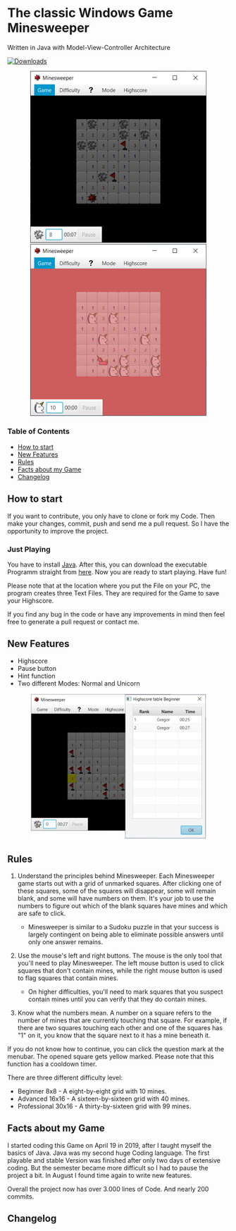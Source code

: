 # The classic Windows Game Minesweeper 
Written in Java with Model-View-Controller Architecture

[![Downloads](https://img.shields.io/github/downloads/fatadmiraltot/minesweeper-java/total)](#)

<p align="middle">
    <img src="pictures/screenshot.png" width="400">
    <img src="pictures/screenshot_unicorn.png" width="400">
</p>

### Table of Contents

* [How to start](#how-to-start)
* [New Features](#new-features)
* [Rules](#rules)
* [Facts about my Game](#facts-about-my-game)
* [Changelog](#changelog)

## How to start

If you want to contribute, you only have to clone or fork my Code. Then make your changes, commit, push and send me a pull request. So I have the opportunity to improve the project.

### Just Playing

You have to install [Java](https://java.com/de/download/help/download_options.xml).
After this, you can download the executable Programm 
straight from [here](https://github.com/fatAdmiralTot/Minesweeper-Java/releases/download/v1.0.0/Minesweeper-Java.jar).
Now you are ready to start playing. Have fun!

Please note that at the location where you put the File on your PC, the program creates three Text Files. They are required for the Game to save your Highscore.

If you find any bug in the code or have any improvements in mind then feel free to generate a pull request or contact me.

## New Features

* Highscore
* Pause button
* Hint function
* Two different Modes: Normal and Unicorn

<p align="middle">
    <img src="pictures/screenshot_highscore.png" width="400">    
</p>

## Rules

1. Understand the principles behind Minesweeper. Each Minesweeper game starts out with a grid of unmarked squares. After clicking one of these squares, some of the squares will disappear, some will remain blank, and some will have numbers on them. It's your job to use the numbers to figure out which of the blank squares have mines and which are safe to click.

    - Minesweeper is similar to a Sudoku puzzle in that your success is largely contingent on being able to eliminate possible answers until only one answer remains.

2. Use the mouse's left and right buttons. The mouse is the only tool that you'll need to play Minesweeper. The left mouse button is used to click squares that don't contain mines, while the right mouse button is used to flag squares that contain mines.

    - On higher difficulties, you'll need to mark squares that you suspect contain mines until you can verify that they do contain mines.

3. Know what the numbers mean. A number on a square refers to the number of mines that are currently touching that square. For example, if there are two squares touching each other and one of the squares has "1" on it, you know that the square next to it has a mine beneath it. 

If you do not know how to continue, you can click the question mark at the menubar. The opened square gets yellow marked. Please note that this function has a cooldown timer.

There are three different difficulty level:

* Beginner 8x8 - A eight-by-eight grid with 10 mines.
* Advanced 16x16 - A sixteen-by-sixteen grid with 40 mines.
* Professional 30x16 - A thirty-by-sixteen grid with 99 mines.

## Facts about my Game

I started coding this Game on April 19 in 2019, after I taught myself the basics of Java. Java was my second huge Coding language. The first playable and stable Version was finished after only two days of extensive coding. But the semester became more difficult so I had to pause the project a bit. In August I found time again to write new features.

Overall the project now has over 3.000 lines of Code. And nearly 200 commits.

## Changelog

